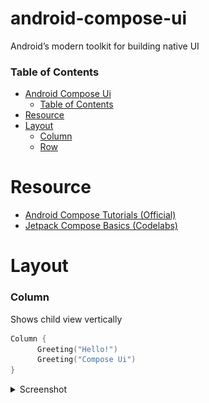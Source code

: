 # android-compose-ui
Android’s modern toolkit for building native UI

### Table of Contents
- [Android Compose Ui](#composeui)
    - [Table of Contents](#table-of-contents)
- [Resource](#resource)
- [Layout](#layout)
    - [Column](#column)
    - [Row](#row)

# Resource
- [Android Compose Tutorials (Official)](https://developer.android.com/jetpack/compose)
- [Jetpack Compose Basics (Codelabs)](https://codelabs.developers.google.com/codelabs/jetpack-compose-basics/index.html)

# Layout

### Column
Shows child view vertically
```Kotlin
Column {
      Greeting("Hello!")
      Greeting("Compose Ui")
}

```

<details><summary>Screenshot</summary>
<p>

![](./assets/images/layout/column_1.png)

</p>
</details>
